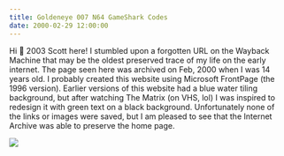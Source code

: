 ```yaml
---
title: Goldeneye 007 N64 GameShark Codes
date: 2000-02-29 12:00:00
---
```


Hi 👋 2003 Scott here! I stumbled upon a forgotten URL on the Wayback Machine that may be the oldest preserved trace of my life on the early internet. The page seen here was archived on Feb, 2000 when I was 14 years old. I probably created this website using Microsoft FrontPage (the 1996 version). Earlier versions of this website had a blue water tiling background, but after watching The Matrix (on VHS, lol) I was inspired to redesign it with green text on a black background. Unfortunately none of the links or images were saved, but I am pleased to see that the Internet Archive was able to preserve the home page.

<a href="https://swharden.com/static/2023/12/07/2000-02-29.png">
<img src="https://swharden.com/static/2023/12/07/2000-02-29.png" class="border border-dark shadow">
</a>